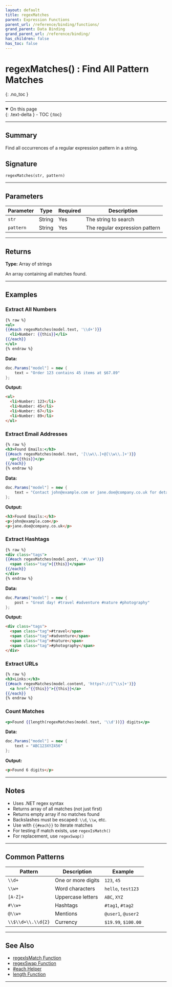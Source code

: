 ```yaml
---
layout: default
title: regexMatches
parent: Expression Functions
parent_url: /reference/binding/functions/
grand_parent: Data Binding
grand_parent_url: /reference/binding/
has_children: false
has_toc: false
---
```


# regexMatches() : Find All Pattern Matches
{: .no_toc }

---

<details open class='top-toc' markdown="block">
  <summary>
    On this page
  </summary>
  {: .text-delta }
- TOC
{:toc}
</details>

---

## Summary

Find all occurrences of a regular expression pattern in a string.

## Signature

```
regexMatches(str, pattern)
```

---

## Parameters

| Parameter | Type | Required | Description |
|-----------|------|----------|-------------|
| `str` | String | Yes | The string to search |
| `pattern` | String | Yes | The regular expression pattern |

---

## Returns

**Type:** Array of strings

An array containing all matches found.

---

## Examples

### Extract All Numbers

```handlebars
{% raw %}
<ul>
{{#each regexMatches(model.text, '\\d+')}}
  <li>Number: {{this}}</li>
{{/each}}
</ul>
{% endraw %}
```

**Data:**
```csharp
doc.Params["model"] = new {
    text = "Order 123 contains 45 items at $67.89"
};
```

**Output:**
```html
<ul>
  <li>Number: 123</li>
  <li>Number: 45</li>
  <li>Number: 67</li>
  <li>Number: 89</li>
</ul>
```

### Extract Email Addresses

```handlebars
{% raw %}
<h3>Found Emails:</h3>
{{#each regexMatches(model.text, '[\\w\\.]+@[\\w\\.]+')}}
  <p>{{this}}</p>
{{/each}}
{% endraw %}
```

**Data:**
```csharp
doc.Params["model"] = new {
    text = "Contact john@example.com or jane.doe@company.co.uk for details"
};
```

**Output:**
```html
<h3>Found Emails:</h3>
<p>john@example.com</p>
<p>jane.doe@company.co.uk</p>
```

### Extract Hashtags

```handlebars
{% raw %}
<div class="tags">
{{#each regexMatches(model.post, '#\\w+')}}
  <span class="tag">{{this}}</span>
{{/each}}
</div>
{% endraw %}
```

**Data:**
```csharp
doc.Params["model"] = new {
    post = "Great day! #travel #adventure #nature #photography"
};
```

**Output:**
```html
<div class="tags">
  <span class="tag">#travel</span>
  <span class="tag">#adventure</span>
  <span class="tag">#nature</span>
  <span class="tag">#photography</span>
</div>
```

### Extract URLs

```handlebars
{% raw %}
<h3>Links:</h3>
{{#each regexMatches(model.content, 'https?://[^\\s]+')}}
  <a href="{{this}}">{{this}}</a>
{{/each}}
{% endraw %}
```

### Count Matches

```handlebars
<p>Found {{length(regexMatches(model.text, '\\d'))}} digits</p>
```

**Data:**
```csharp
doc.Params["model"] = new {
    text = "ABC123XYZ456"
};
```

**Output:**
```html
<p>Found 6 digits</p>
```

---

## Notes

- Uses .NET regex syntax
- Returns array of all matches (not just first)
- Returns empty array if no matches found
- Backslashes must be escaped: `\\d`, `\\w`, etc.
- Use with `{{#each}}` to iterate matches
- For testing if match exists, use `regexIsMatch()`
- For replacement, use `regexSwap()`

---

## Common Patterns

| Pattern | Description | Example |
|---------|-------------|---------|
| `\\d+` | One or more digits | `123`, `45` |
| `\\w+` | Word characters | `hello`, `test123` |
| `[A-Z]+` | Uppercase letters | `ABC`, `XYZ` |
| `#\\w+` | Hashtags | `#tag1`, `#tag2` |
| `@\\w+` | Mentions | `@user1`, `@user2` |
| `\\$\\d+\\.\\d{2}` | Currency | `$19.99`, `$100.00` |

---

## See Also

- [regexIsMatch Function](./regexIsMatch.md)
- [regexSwap Function](./regexSwap.md)
- [#each Helper](../helpers/each.md)
- [length Function](./length.md)

---
